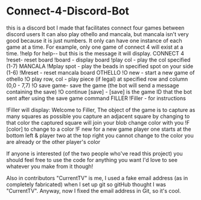 # Connect-4-Discord-Bot
this is a discord bot I made that facilitates connect four games between discord users
It can also play othello and mancala, but mancala isn't very good because it is just numbers. 
It only can have one instance of each game at a time. For example, only one game of connect 4 will exist at a time. 
!help for help-- but this is the message it will display.
CONNECT 4
!reset- reset board
!board - display board
!play col - play the col specified (1-7)
MANCALA
!Mplay spot - play the beads in specified spot on your side (1-6)
!Mreset - reset mancala board
OTHELLO
!O new - start a new game of othello
!O play row, col - play piece (if legal) at specified row and column (0,0 - 7,7)
!O save game- save the game (the bot will send a message containing the save)
!O continue [save] - [save] is the game ID that the bot sent after using the save game command
FILLER
!Filler - for instructions

!Filler will display:
Welcome to Filler,
The object of the game is to capture as many squares as possible
you capture an adjacent square by changing to that color
the captured square will join your blob change color with you
!F [color] to change to a color
!F new for a new game
player one starts at the bottom left & player two at the top right
you cannot change to the color you are already or the other player's color

If anyone is interested (of the two people who've read this project) you should feel free to use the code for anything you want
I'd love to see whatever you make from it though!

Also in contributors "CurrentTV" is me, I used a fake email address (as in completely fabricated) when I set up git so gitHub thought I was "CurrentTV".
Anyway, now I fixed the email address in Git, so it's cool.